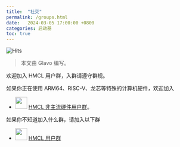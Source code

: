 ```yaml
---
title:  "社交"
permalink: /groups.html
date:   2024-03-05 17:00:00 +0800
categories: 启动器
toc: true
---
```


![Hits](https://hits.seeyoufarm.com/api/count/incr/badge.svg?url=https%3A%2F%2Fdocs.hmcl.net%2Fgroups.html&count_bg=%233E4245&title_bg=%233E4245&icon=&icon_color=%23E7E7E7&title=%F0%9F%91%80&edge_flat=false)

> 本文由 Glavo 编写。  

欢迎加入 HMCL 用户群，入群请遵守群规。

如果你正在使用 ARM64、RISC-V、龙芯等特殊的计算机硬件，欢迎加入

* <img src=https://qq-web.cdn-go.cn//im.qq.com_new/7bce6d6d/asset/favicon.ico width=32 height=32 /> [HMCL 非主流硬件用户群](https://qm.qq.com/q/C935haj8xW)。

如果你不知道加入什么群，请加入以下群
* <img src=https://qq-web.cdn-go.cn//im.qq.com_new/7bce6d6d/asset/favicon.ico width=32 height=32 /> [HMCL 用户群](https://qm.qq.com/q/fvJueufsvC)
